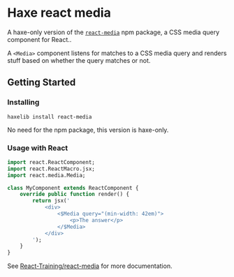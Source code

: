 # Haxe react media

A haxe-only version of the
[`react-media`](https://www.npmjs.com/package/react-media) npm package, a CSS
media query component for React..

A `<Media>` component listens for matches to a CSS media query and renders
stuff based on whether the query matches or not.

## Getting Started

### Installing

```
haxelib install react-media
```

No need for the npm package, this version is haxe-only.

### Usage with React

```haxe
import react.ReactComponent;
import react.ReactMacro.jsx;
import react.media.Media;

class MyComponent extends ReactComponent {
	override public function render() {
		return jsx('
			<div>
				<$Media query="(min-width: 42em)">
					<p>The answer</p>
				</$Media>
			</div>
		');
	}
}
```

See [React-Training/react-media](https://github.com/ReactTraining/react-media)
for more documentation.
